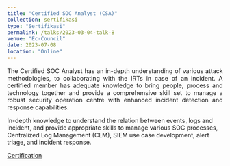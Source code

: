 ```yaml
---
title: "Certified SOC Analyst (CSA)"
collection: sertifikasi
type: "Sertifikasi"
permalink: /talks/2023-03-04-talk-8
venue: "Ec-Council"
date: 2023-07-08
location: "Online"
---
```

<p style="text-align:justify">The Certified SOC Analyst has an in-depth understanding of various attack methodologies, to collaborating with the IRTs in case of an incident. A certified member has adequate knowledge to bring people, process and technology together and provide a comprehensive skill set to manage a robust security operation centre with enhanced incident detection and response capabilities.

In-depth knowledge to understand the relation between events, logs and incident, and provide appropriate skills to manage various SOC processes, Centralized Log Management (CLM), SIEM use case development, alert triage, and incident response.</p>

[Certification](https://www.linkedin.com/posts/activity-7084481634535682048-Il8I?utm_source=share&utm_medium=member_desktop)


